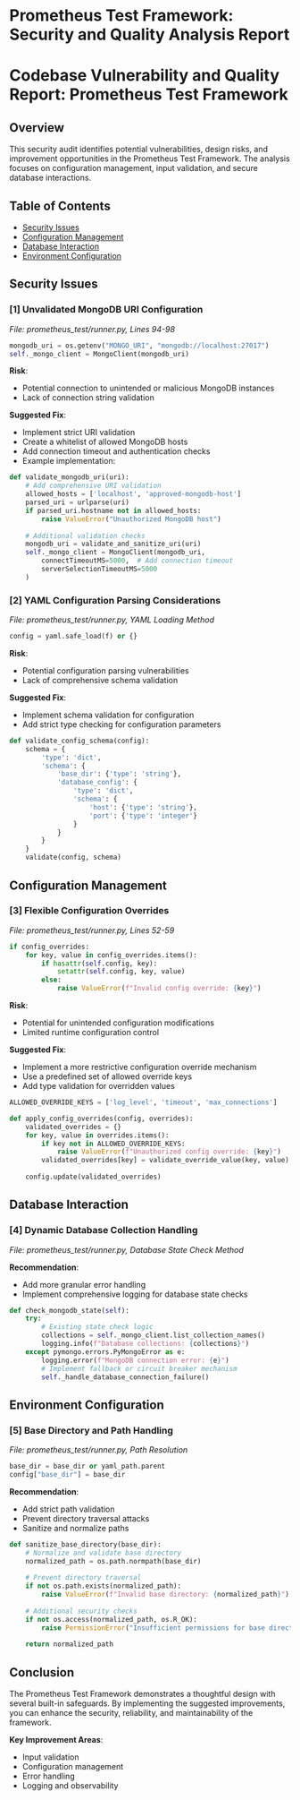 # Prometheus Test Framework: Security and Quality Analysis Report

# Codebase Vulnerability and Quality Report: Prometheus Test Framework

## Overview
This security audit identifies potential vulnerabilities, design risks, and improvement opportunities in the Prometheus Test Framework. The analysis focuses on configuration management, input validation, and secure database interactions.

## Table of Contents
- [Security Issues](#security-issues)
- [Configuration Management](#configuration-management)
- [Database Interaction](#database-interaction)
- [Environment Configuration](#environment-configuration)

## Security Issues

### [1] Unvalidated MongoDB URI Configuration
_File: prometheus_test/runner.py, Lines 94-98_

```python
mongodb_uri = os.getenv("MONGO_URI", "mongodb://localhost:27017")
self._mongo_client = MongoClient(mongodb_uri)
```

**Risk**: 
- Potential connection to unintended or malicious MongoDB instances
- Lack of connection string validation

**Suggested Fix**:
- Implement strict URI validation
- Create a whitelist of allowed MongoDB hosts
- Add connection timeout and authentication checks
- Example implementation:
```python
def validate_mongodb_uri(uri):
    # Add comprehensive URI validation
    allowed_hosts = ['localhost', 'approved-mongodb-host']
    parsed_uri = urlparse(uri)
    if parsed_uri.hostname not in allowed_hosts:
        raise ValueError("Unauthorized MongoDB host")
    
    # Additional validation checks
    mongodb_uri = validate_and_sanitize_uri(uri)
    self._mongo_client = MongoClient(mongodb_uri, 
        connectTimeoutMS=5000,  # Add connection timeout
        serverSelectionTimeoutMS=5000
    )
```

### [2] YAML Configuration Parsing Considerations
_File: prometheus_test/runner.py, YAML Loading Method_

```python
config = yaml.safe_load(f) or {}
```

**Risk**:
- Potential configuration parsing vulnerabilities
- Lack of comprehensive schema validation

**Suggested Fix**:
- Implement schema validation for configuration
- Add strict type checking for configuration parameters
```python
def validate_config_schema(config):
    schema = {
        'type': 'dict',
        'schema': {
            'base_dir': {'type': 'string'},
            'database_config': {
                'type': 'dict',
                'schema': {
                    'host': {'type': 'string'},
                    'port': {'type': 'integer'}
                }
            }
        }
    }
    validate(config, schema)
```

## Configuration Management

### [3] Flexible Configuration Overrides
_File: prometheus_test/runner.py, Lines 52-59_

```python
if config_overrides:
    for key, value in config_overrides.items():
        if hasattr(self.config, key):
            setattr(self.config, key, value)
        else:
            raise ValueError(f"Invalid config override: {key}")
```

**Risk**:
- Potential for unintended configuration modifications
- Limited runtime configuration control

**Suggested Fix**:
- Implement a more restrictive configuration override mechanism
- Use a predefined set of allowed override keys
- Add type validation for overridden values
```python
ALLOWED_OVERRIDE_KEYS = ['log_level', 'timeout', 'max_connections']

def apply_config_overrides(config, overrides):
    validated_overrides = {}
    for key, value in overrides.items():
        if key not in ALLOWED_OVERRIDE_KEYS:
            raise ValueError(f"Unauthorized config override: {key}")
        validated_overrides[key] = validate_override_value(key, value)
    
    config.update(validated_overrides)
```

## Database Interaction

### [4] Dynamic Database Collection Handling
_File: prometheus_test/runner.py, Database State Check Method_

**Recommendation**:
- Add more granular error handling
- Implement comprehensive logging for database state checks
```python
def check_mongodb_state(self):
    try:
        # Existing state check logic
        collections = self._mongo_client.list_collection_names()
        logging.info(f"Database collections: {collections}")
    except pymongo.errors.PyMongoError as e:
        logging.error(f"MongoDB connection error: {e}")
        # Implement fallback or circuit breaker mechanism
        self._handle_database_connection_failure()
```

## Environment Configuration

### [5] Base Directory and Path Handling
_File: prometheus_test/runner.py, Path Resolution_

```python
base_dir = base_dir or yaml_path.parent
config["base_dir"] = base_dir
```

**Recommendation**:
- Add strict path validation
- Prevent directory traversal attacks
- Sanitize and normalize paths
```python
def sanitize_base_directory(base_dir):
    # Normalize and validate base directory
    normalized_path = os.path.normpath(base_dir)
    
    # Prevent directory traversal
    if not os.path.exists(normalized_path):
        raise ValueError(f"Invalid base directory: {normalized_path}")
    
    # Additional security checks
    if not os.access(normalized_path, os.R_OK):
        raise PermissionError("Insufficient permissions for base directory")
    
    return normalized_path
```

## Conclusion
The Prometheus Test Framework demonstrates a thoughtful design with several built-in safeguards. By implementing the suggested improvements, you can enhance the security, reliability, and maintainability of the framework.

**Key Improvement Areas**:
- Input validation
- Configuration management
- Error handling
- Logging and observability